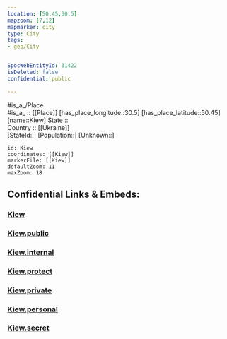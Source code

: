 ```yaml
---
location: [50.45,30.5] 
mapzoom: [7,12] 
mapmarker: city 
type: City
tags:
- geo/City


SpocWebEntityId: 31422
isDeleted: false
confidential: public

---
```

#is_a_/Place  
#is_a_ :: [[Place]] 
[has_place_longitude::30.5] 
[has_place_latitude::50.45] 
[name::Kiew] 
State ::  
Country :: [[Ukraine]]  
[StateId::] 
[Population::] 
[Unknown::] 


```leaflet
id: Kiew
coordinates: [[Kiew]] 
markerFile: [[Kiew]] 
defaultZoom: 11 
maxZoom: 18
```


## Confidential Links & Embeds: 

### [Kiew](/_Standards/Earth/Continent/Europe/Europe~East/Ukraine/Regions~Ukraine/Kiev_City/City/Kiew.md) 

### [Kiew.public](/_public/Earth/Continent/Europe/Europe~East/Ukraine/Regions~Ukraine/Kiev_City/City/Kiew.public.md) 

### [Kiew.internal](/_internal/Earth/Continent/Europe/Europe~East/Ukraine/Regions~Ukraine/Kiev_City/City/Kiew.internal.md) 

### [Kiew.protect](/_protect/Earth/Continent/Europe/Europe~East/Ukraine/Regions~Ukraine/Kiev_City/City/Kiew.protect.md) 

### [Kiew.private](/_private/Earth/Continent/Europe/Europe~East/Ukraine/Regions~Ukraine/Kiev_City/City/Kiew.private.md) 

### [Kiew.personal](/_personal/Earth/Continent/Europe/Europe~East/Ukraine/Regions~Ukraine/Kiev_City/City/Kiew.personal.md) 

### [Kiew.secret](/_secret/Earth/Continent/Europe/Europe~East/Ukraine/Regions~Ukraine/Kiev_City/City/Kiew.secret.md)

